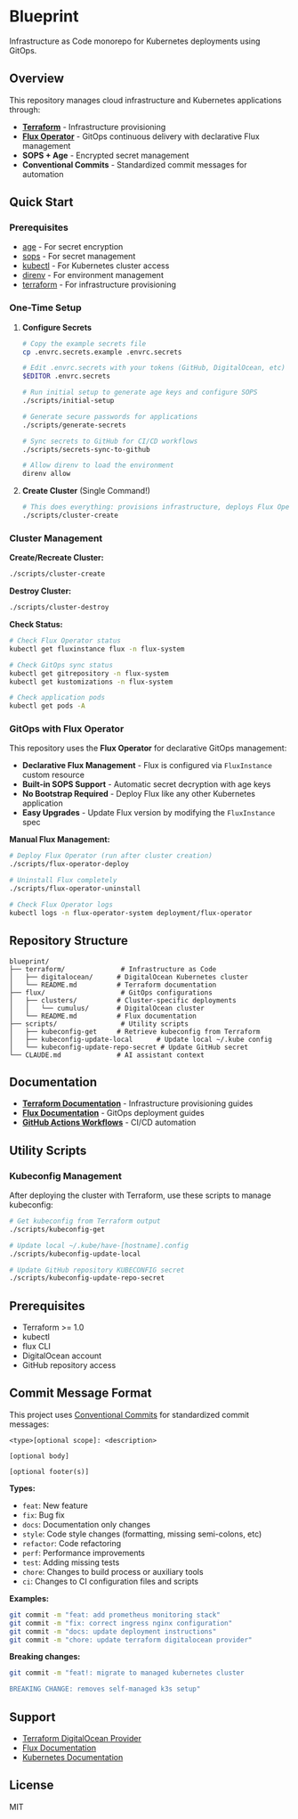 # Blueprint

Infrastructure as Code monorepo for Kubernetes deployments using GitOps.

## Overview

This repository manages cloud infrastructure and Kubernetes applications through:
- **[Terraform](./terraform/)** - Infrastructure provisioning  
- **[Flux Operator](./flux/)** - GitOps continuous delivery with declarative Flux management
- **SOPS + Age** - Encrypted secret management
- **Conventional Commits** - Standardized commit messages for automation

## Quick Start

### Prerequisites
- [age](https://github.com/FiloSottile/age) - For secret encryption
- [sops](https://github.com/getsops/sops) - For secret management  
- [kubectl](https://kubernetes.io/docs/tasks/tools/) - For Kubernetes cluster access
- [direnv](https://direnv.net/) - For environment management
- [terraform](https://developer.hashicorp.com/terraform/downloads) - For infrastructure provisioning

### One-Time Setup

1. **Configure Secrets**
   ```bash
   # Copy the example secrets file
   cp .envrc.secrets.example .envrc.secrets
   
   # Edit .envrc.secrets with your tokens (GitHub, DigitalOcean, etc)
   $EDITOR .envrc.secrets
   
   # Run initial setup to generate age keys and configure SOPS
   ./scripts/initial-setup
   
   # Generate secure passwords for applications
   ./scripts/generate-secrets
   
   # Sync secrets to GitHub for CI/CD workflows
   ./scripts/secrets-sync-to-github
   
   # Allow direnv to load the environment
   direnv allow
   ```

2. **Create Cluster** (Single Command!)
   ```bash
   # This does everything: provisions infrastructure, deploys Flux Operator, sets up GitOps
   ./scripts/cluster-create
   ```

### Cluster Management

**Create/Recreate Cluster:**
```bash
./scripts/cluster-create
```

**Destroy Cluster:**
```bash
./scripts/cluster-destroy
```

**Check Status:**
```bash
# Check Flux Operator status
kubectl get fluxinstance flux -n flux-system

# Check GitOps sync status  
kubectl get gitrepository -n flux-system
kubectl get kustomizations -n flux-system

# Check application pods
kubectl get pods -A
```

### GitOps with Flux Operator

This repository uses the **Flux Operator** for declarative GitOps management:

- **Declarative Flux Management** - Flux is configured via `FluxInstance` custom resource
- **Built-in SOPS Support** - Automatic secret decryption with age keys
- **No Bootstrap Required** - Deploy Flux like any other Kubernetes application
- **Easy Upgrades** - Update Flux version by modifying the `FluxInstance` spec

**Manual Flux Management:**
```bash
# Deploy Flux Operator (run after cluster creation)
./scripts/flux-operator-deploy

# Uninstall Flux completely
./scripts/flux-operator-uninstall

# Check Flux Operator logs
kubectl logs -n flux-operator-system deployment/flux-operator
```

## Repository Structure

```
blueprint/
├── terraform/              # Infrastructure as Code
│   ├── digitalocean/      # DigitalOcean Kubernetes cluster
│   └── README.md          # Terraform documentation
├── flux/                   # GitOps configurations
│   ├── clusters/          # Cluster-specific deployments
│   │   └── cumulus/       # DigitalOcean cluster
│   └── README.md          # Flux documentation
├── scripts/                # Utility scripts
│   ├── kubeconfig-get     # Retrieve kubeconfig from Terraform
│   ├── kubeconfig-update-local      # Update local ~/.kube config
│   └── kubeconfig-update-repo-secret # Update GitHub secret
└── CLAUDE.md              # AI assistant context
```

## Documentation

- **[Terraform Documentation](./terraform/)** - Infrastructure provisioning guides
- **[Flux Documentation](./flux/)** - GitOps deployment guides
- **[GitHub Actions Workflows](./.github/workflows/)** - CI/CD automation

## Utility Scripts

### Kubeconfig Management

After deploying the cluster with Terraform, use these scripts to manage kubeconfig:

```bash
# Get kubeconfig from Terraform output
./scripts/kubeconfig-get

# Update local ~/.kube/have-[hostname].config
./scripts/kubeconfig-update-local

# Update GitHub repository KUBECONFIG secret
./scripts/kubeconfig-update-repo-secret
```

## Prerequisites

- Terraform >= 1.0
- kubectl
- flux CLI
- DigitalOcean account
- GitHub repository access

## Commit Message Format

This project uses [Conventional Commits](https://www.conventionalcommits.org/) for standardized commit messages:

```
<type>[optional scope]: <description>

[optional body]

[optional footer(s)]
```

**Types:**
- `feat`: New feature
- `fix`: Bug fix  
- `docs`: Documentation only changes
- `style`: Code style changes (formatting, missing semi-colons, etc)
- `refactor`: Code refactoring
- `perf`: Performance improvements
- `test`: Adding missing tests
- `chore`: Changes to build process or auxiliary tools
- `ci`: Changes to CI configuration files and scripts

**Examples:**
```bash
git commit -m "feat: add prometheus monitoring stack"
git commit -m "fix: correct ingress nginx configuration"
git commit -m "docs: update deployment instructions"
git commit -m "chore: update terraform digitalocean provider"
```

**Breaking changes:**
```bash
git commit -m "feat!: migrate to managed kubernetes cluster

BREAKING CHANGE: removes self-managed k3s setup"
```

## Support

- [Terraform DigitalOcean Provider](https://registry.terraform.io/providers/digitalocean/digitalocean/latest/docs)
- [Flux Documentation](https://fluxcd.io/flux/)
- [Kubernetes Documentation](https://kubernetes.io/docs/)

## License

MIT
